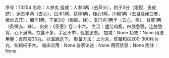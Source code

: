 序号：13254
名称：人参丸
组成：人参3两（去芦头），附子3分（炮裂，去皮脐），远志半两（去心），白术1两，茯神1两，桂心1两，川椒1两（去目及闭口者，微炒去汗），细辛1两，干姜3分（炮裂，锉），麦门冬1两半（去心，焙），甘草1两（炙微赤，锉）。
出处：《圣惠》卷二十六。
主治：虚劳肉极，四肢急强，连胁肋背，心下满痛，饮食不多，手足不举，忧恚思虑。
加减：None
功效：None
用法用量：食前服30丸，以温酒送下。
制备方法：上为末，炼蜜和捣200-300杵为丸，如梧桐子大。
临床应用：None
各家论述：None
用药禁忌：None
附注：None
